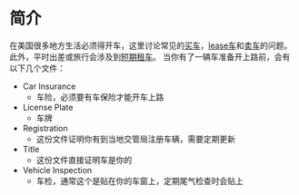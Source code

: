 # 简介
在美国很多地方生活必须得开车，这里讨论常见的[买车](buy.md)，[lease车](lease.md)和[卖车](sell.md)的问题。此外，平时出差或旅行会涉及到[短期租车](rent.md)。
当你有了一辆车准备开上路前，会有以下几个文件：
- Car Insurance
   - 车险，必须要有车保险才能开车上路
- License Plate
   - 车牌
- Registration
   - 这份文件证明你有到当地交管局注册车辆，需要定期更新
- Title
   - 这份文件直接证明车是你的
- Vehicle Inspection
   - 车检，通常这个是贴在你的车窗上，定期尾气检查时会贴上

